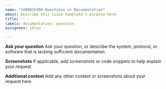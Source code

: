 ```yaml
---
name: "\U0001F4DA Questions or Documentation"
about: Describe this issue template's purpose here.
title: ''
labels: documentation, question
assignees: jdryu

---
```


**Ask your question**
Ask your question, or describe the system, protocol, or software that is lacking sufficient documentation.

**Screenshots**
If applicable, add screenshots or code snippets to help explain your request.

**Additional context**
Add any other context or screenshots about your request here.
